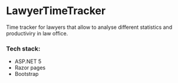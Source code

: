 # LawyerTimeTracker
Time tracker for lawyers that allow to analyse different statistics and productiviry in law office.<br/>
<h3>Tech stack:<br/></h3>
<ul>
<li>ASP.NET 5</li>
<li>Razor pages</li>
<li>Bootstrap</li>
</ul>
